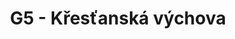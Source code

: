 ---
title: G5 - Křesťanská výchova
subject: Křesťanská výchova
jsonfile: g5
layout: subject
summary: "Přehled všech témat pro křesťanská výchova v G5 popořadě:"
---